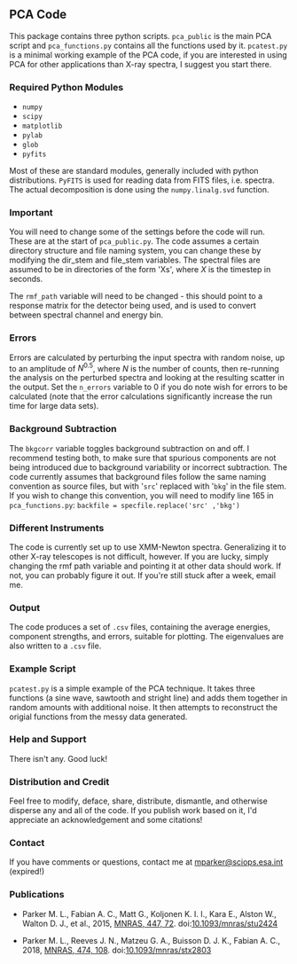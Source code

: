 ## PCA Code

This package contains three python scripts. `pca_public` is the main PCA script and `pca_functions.py` contains all the functions used by it. `pcatest.py` is a minimal working example of the PCA code, if you are interested in using PCA for other applications than X-ray spectra, I suggest you start there.

### Required Python Modules
 - `numpy`
 - `scipy`
 - `matplotlib`
 - `pylab`
 - `glob`
 - `pyfits`

Most of these are standard modules, generally included with python distributions. `PyFITS` is used for reading data from FITS files, i.e. spectra. The actual decomposition is done using the `numpy.linalg.svd` function.


### Important

You will need to change some of the settings before the code will run. These are at the start of `pca_public.py`. The code assumes a certain directory structure and file naming system, you can change these by modifying the dir_stem and file_stem variables. The spectral files are assumed to be in directories of the form 'Xs', where $X$ is the timestep in seconds.

The `rmf_path` variable will need to be changed - this should point to a response matrix for the detector being used, and is used to convert between spectral channel and energy bin.


### Errors

Errors are calculated by perturbing the input spectra with random noise, up to an amplitude of $N^{0.5}$, where $N$ is the number of counts, then re-running the analysis on the perturbed spectra and looking at the resulting scatter in the output. Set the `n_errors` variable to 0 if you do note wish for errors to be calculated (note that the error calculations significantly increase the run time for large data sets).


### Background Subtraction

The `bkgcorr` variable toggles background subtraction on and off. I recommend testing both, to make sure that spurious components are not being introduced due to background variability or incorrect subtraction. The code currently assumes that background files follow the same naming convention as source files, but with '`src`' replaced with '`bkg`' in the file stem. If you wish to change this convention, you will need to modify line 165 in `pca_functions.py`:
`backfile = specfile.replace('src' ,'bkg')`


### Different Instruments

The code is currently set up to use XMM-Newton spectra. Generalizing it to other X-ray telescopes is not difficult, however. If you are lucky, simply changing the rmf path variable and pointing it at other data should work. If not, you can probably figure it out. If you're still stuck after a week, email me.


### Output

The code produces a set of `.csv` files, containing the average energies, component strengths, and errors, suitable for plotting. The eigenvalues are also written to a `.csv` file.


### Example Script

`pcatest.py` is a simple example of the PCA technique. It takes three functions (a sine wave, sawtooth and stright line) and adds them together in random amounts with additional noise. It then attempts to reconstruct the origial functions from the messy data generated.


### Help and Support

There isn't any. Good luck!


### Distribution and Credit

Feel free to modify, deface, share, distribute, dismantle, and otherwise disperse any and all of the code. If you publish work based on it, I'd appreciate an acknowledgement and some citations!


### Contact

If you have comments or questions, contact me at mparker@sciops.esa.int (expired!)


### Publications
	
* Parker M. L., Fabian A. C., Matt G., Koljonen K. I. I., Kara E., Alston W., Walton D. J., et al., 2015, [MNRAS, 447, 72](https://ui.adsabs.harvard.edu/abs/2015MNRAS.447...72P/abstract). doi:[10.1093/mnras/stu2424](https://doi.org/10.1093/mnras/stu2424)

* Parker M. L., Reeves J. N., Matzeu G. A., Buisson D. J. K., Fabian A. C., 2018, [MNRAS, 474, 108](https://ui.adsabs.harvard.edu/abs/2018MNRAS.474..108P/abstract). doi:[10.1093/mnras/stx2803](https://doi.org/10.1093/mnras/stx2803)
